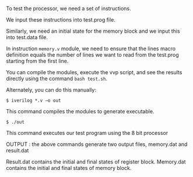 To test the processor, we need a set of instructions.

We input these instructions into test.prog file.

Similarly, we need an initial state for the memory
block and we input this into test.data file.

In instruction `memory.v` module, we need to ensure
that the lines macro definition equals the number of
lines we want to read from the test.prog starting
from the first line.

You can compile the modules, execute the vvp script, and see the results directly using the command `bash test.sh`.

Alternately, you can do this manually:

`$ iverilog *.v –o out`

This command compiles the modules to generate executable.

`$ ./out`

This command executes our test program using the 8 bit
processor

OUTPUT : the above commands generate two output files,
memory.dat and result.dat

Result.dat contains the initial and final states of register block.
Memory.dat contains the initial and final states of memory block.
